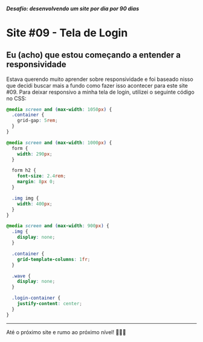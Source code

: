 ##### Desafio: desenvolvendo um site por dia por 90 dias

# Site #09 - Tela de Login

## Eu (acho) que estou começando a entender a responsividade

Estava querendo muito aprender sobre responsividade e foi baseado nisso que decidi buscar mais a fundo como fazer isso acontecer para este site #09. Para deixar responsivo a minha tela de login, utilizei o seguinte código no CSS:

```css
@media screen and (max-width: 1050px) {
  .container {
    grid-gap: 5rem;
  }
}

@media screen and (max-width: 1000px) {
  form {
    width: 290px;
  }

  form h2 {
    font-size: 2.4rem;
    margin: 8px 0;
  }

  .img img {
    width: 400px;
  }
}

@media screen and (max-width: 900px) {
  .img {
    display: none;
  }

  .container {
    grid-template-columns: 1fr;
  }

  .wave {
    display: none;
  }

  .login-container {
    justify-content: center;
  }
}
```

---

Até o próximo site e rumo ao próximo nível! 💜💜💜

